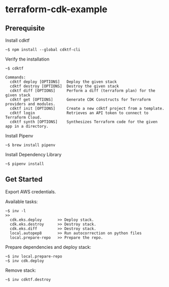 # terraform-cdk-example

## Prerequisite

Install cdktf

```
~$ npm install --global cdktf-cli
```

Verify the installation

```
~$ cdktf

Commands:
  cdktf deploy [OPTIONS]   Deploy the given stack
  cdktf destroy [OPTIONS]  Destroy the given stack
  cdktf diff [OPTIONS]     Perform a diff (terraform plan) for the given stack
  cdktf get [OPTIONS]      Generate CDK Constructs for Terraform providers and modules.
  cdktf init [OPTIONS]     Create a new cdktf project from a template.
  cdktf login              Retrieves an API token to connect to Terraform Cloud.
  cdktf synth [OPTIONS]    Synthesizes Terraform code for the given app in a directory.
```

Install Pipenv

```
~$ brew install pipenv
```

Install Dependency Library

```
~$ pipenv install
```

## Get Started

Export AWS credentials.

Available tasks:

```
~$ inv -l
>>
  cdk.eks.deploy       >> Deploy stack.
  cdk.eks.destroy      >> Destroy stack.
  cdk.eks.diff         >> Destroy stack.
  local.autopep8       >> Run autocorrection on python files
  local.prepare-repo   >> Prepare the repo.

```

Prepare dependencies and deploy stack:

```
~$ inv local.prepare-repo
~$ inv cdk.deploy
```

Remove stack:

```
~$ inv cdktf.destroy

```